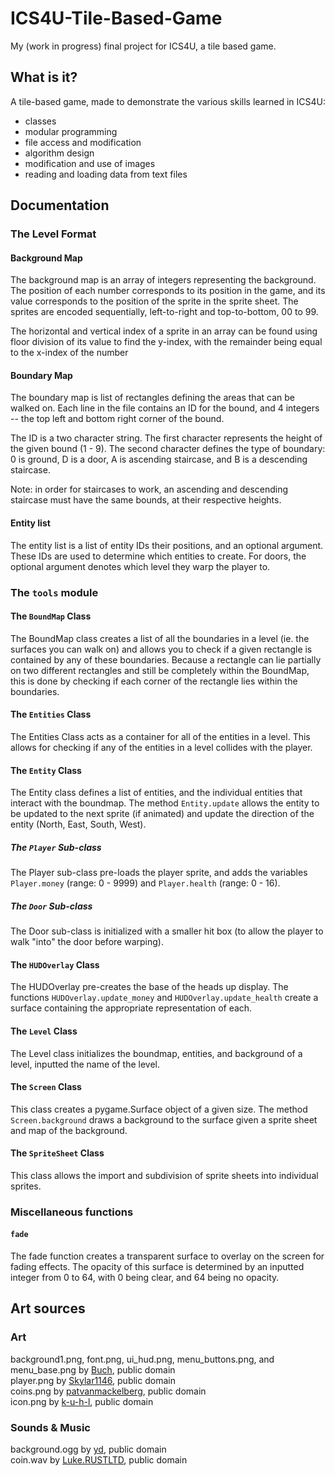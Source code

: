 # ICS4U-Tile-Based-Game

My (work in progress) final project for ICS4U, a tile based game.

## What is it?
A tile-based game, made to demonstrate the various skills learned in ICS4U:

 * classes
 * modular programming
 * file access and modification
 * algorithm design
 * modification and use of images
 * reading and loading data from text files

## Documentation
### The Level Format
#### Background Map
The background map is an array of integers representing the background. The position of each number corresponds to its
position in the game, and its value corresponds to the position of the sprite in the sprite sheet. The sprites are
encoded sequentially, left-to-right and top-to-bottom, 00 to 99.

The horizontal and vertical index of a sprite in an array can be found using floor division of its value to find the
y-index, with the remainder being equal to the x-index of the number

#### Boundary Map
The boundary map is list of rectangles defining the areas that can be walked on. Each line in the file contains an ID
for the bound, and 4 integers -- the top left and bottom right corner of the bound.

The ID is a two character string. The first character represents the height of the given bound (1 - 9). The second
character defines the type of boundary: 0 is ground, D is a door, A is ascending staircase, and B is a descending
staircase.

Note: in order for staircases to work, an ascending and descending staircase must have the same bounds, at their
respective heights.

#### Entity list
The entity list is a list of entity IDs their positions, and an optional argument. These IDs are used to determine which
entities to create. For doors, the optional argument denotes which level they warp the player to.

### The `tools` module
#### The `BoundMap` Class
The BoundMap class creates a list of all the boundaries in a level (ie. the surfaces you can walk on) and allows you to check if
a given rectangle is contained by any of these boundaries. Because a rectangle can lie partially on two different
rectangles and still be completely within the BoundMap, this is done by checking if each corner of the rectangle lies
within the boundaries.

#### The `Entities` Class
The Entities Class acts as a container for all of the entities in a level. This allows for checking if any of the
entities in a level collides with the player.

#### The `Entity` Class
The Entity class defines a list of entities, and the individual entities that interact with the boundmap. The method
`Entity.update` allows the entity to be updated to the next sprite (if animated) and update the direction of the entity
(North, East, South, West).

##### The `Player` Sub-class
The Player sub-class pre-loads the player sprite, and adds the variables `Player.money` (range: 0 - 9999) and `Player.health`
(range: 0 - 16).

##### The `Door` Sub-class
The Door sub-class is initialized with a smaller hit box (to allow the player to walk "into" the door before warping).

#### The `HUDOverlay` Class
The HUDOverlay pre-creates the base of the heads up display. The functions `HUDOverlay.update_money` and
`HUDOverlay.update_health` create a surface containing the appropriate representation of each.

#### The `Level` Class
The Level class initializes the boundmap, entities, and background of a level, inputted the name of the level.

#### The `Screen` Class
This class creates a pygame.Surface object of a given size. The method `Screen.background` draws a background to the
surface given a sprite sheet and map of the background.

#### The `SpriteSheet` Class
This class allows the import and subdivision of sprite sheets into individual sprites.

### Miscellaneous functions
#### `fade`
The fade function creates a transparent surface to overlay on the screen for fading effects. The opacity of this surface
is determined by an inputted integer from 0 to 64, with 0 being clear, and 64 being no opacity.

## Art sources
### Art
background1.png, font.png, ui_hud.png, menu_buttons.png, and menu_base.png by [Buch](http://opengameart.org/users/buch), public domain  
player.png by [Skylar1146](http://opengameart.org/users/Skylar1146), public domain  
coins.png by [patvanmackelberg](https://twitter.com/helplessisland), public domain  
icon.png by [k-u-h-l](https://github.com/k-u-h-l), public domain  

### Sounds & Music
background.ogg by [yd](http://opengameart.org/users/yd), public domain  
coin.wav by [Luke.RUSTLTD](http://opengameart.org/users/lukerustltd), public domain  
